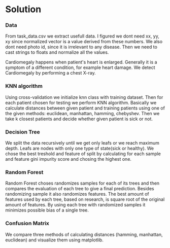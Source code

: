 # Solution

### Data
From task_data.csv we extract usefull data. I figured we dont need xx, yy, xy since normalized vector is a value derived from these numbers. We also dont need photo id, since it is irrelevant to any disease. Then we need to cast strings to floats and normalize all the values.

Cardiomegaly happens when patient's heart is enlarged. Generally it is a symptom of a different condition, for example heart damage. We detect Cardiomegaly by performing a chest X-ray.
 
### KNN algorithm
Using cross-validation we initialize knn class with training dataset. Then for each patient chosen for testing we perform KNN algorithm. Basically we calculate distances between given patient and training patients using one of the given methods: euclidean, manhattan, hamming, chebyshev. Then we take k closest patients and decide whether given patient is sick or not.

### Decision Tree
We split the data recursively until we get only leafs or we reach maximum depth. Leafs are nodes with only one type of state(sick or healthy). We chose the best treshold and feature of split by calculating for each sample and feature gini impurity score and chosing the highest one.

### Random Forest
Random Forest choses randomizes samples for each of its trees and then compares the evaluation of each tree to give a final prediction. Besides randomizing sample it also randomizes features. The best amount of features used by each tree, based on research, is square root of the original amount of features. By using each tree with randomized samples it minimizes possible bias of a single tree.

### Confusion Matrix
We compare three methods of calculating distances (hamming, manhattan, euclidean) and visualize them using matplotlib.

